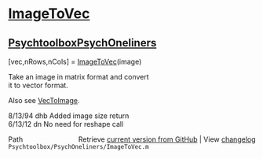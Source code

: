 # [ImageToVec](ImageToVec)
## [Psychtoolbox](Psychtoolbox)[PsychOneliners](PsychOneliners)

[vec,nRows,nCols] = [ImageToVec](ImageToVec)(image)  
  
Take an image in matrix format and convert  
it to vector format.  
  
Also see [VecToImage](VecToImage).  
  
8/13/94     dhb     Added image size return  
6/13/12      dn     No need for reshape call  




<div class="code_header" style="text-align:right;">
  <span style="float:left;">Path&nbsp;&nbsp;</span> <span class="counter">Retrieve <a href=
  "https://raw.github.com/Psychtoolbox-3/Psychtoolbox-3/beta/Psychtoolbox/PsychOneliners/ImageToVec.m">current version from GitHub</a> | View <a href=
  "https://github.com/Psychtoolbox-3/Psychtoolbox-3/commits/beta/Psychtoolbox/PsychOneliners/ImageToVec.m">changelog</a></span>
</div>
<div class="code">
  <code>Psychtoolbox/PsychOneliners/ImageToVec.m</code>
</div>

